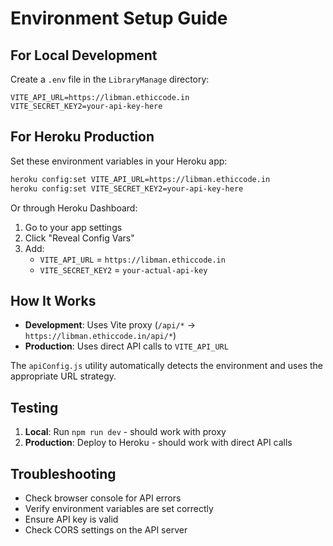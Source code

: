# Environment Setup Guide

## For Local Development

Create a `.env` file in the `LibraryManage` directory:

```env
VITE_API_URL=https://libman.ethiccode.in
VITE_SECRET_KEY2=your-api-key-here
```

## For Heroku Production

Set these environment variables in your Heroku app:

```bash
heroku config:set VITE_API_URL=https://libman.ethiccode.in
heroku config:set VITE_SECRET_KEY2=your-api-key-here
```

Or through Heroku Dashboard:
1. Go to your app settings
2. Click "Reveal Config Vars"
3. Add:
   - `VITE_API_URL` = `https://libman.ethiccode.in`
   - `VITE_SECRET_KEY2` = `your-actual-api-key`

## How It Works

- **Development**: Uses Vite proxy (`/api/*` → `https://libman.ethiccode.in/api/*`)
- **Production**: Uses direct API calls to `VITE_API_URL`

The `apiConfig.js` utility automatically detects the environment and uses the appropriate URL strategy.

## Testing

1. **Local**: Run `npm run dev` - should work with proxy
2. **Production**: Deploy to Heroku - should work with direct API calls

## Troubleshooting

- Check browser console for API errors
- Verify environment variables are set correctly
- Ensure API key is valid
- Check CORS settings on the API server 